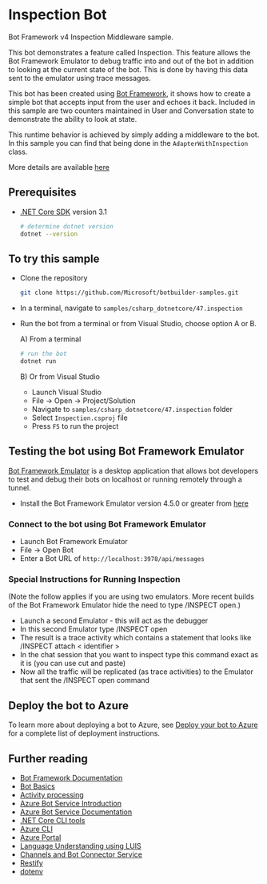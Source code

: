 ﻿# Inspection Bot

Bot Framework v4 Inspection Middleware sample.

This bot demonstrates a feature called Inspection. This feature allows the Bot Framework Emulator to debug traffic into and out of the bot in addition to looking at the current state of the bot. This is done by having this data sent to the emulator using trace messages.

This bot has been created using [Bot Framework](https://dev.botframework.com), it shows how to create a simple bot that accepts input from the user and echoes it back. Included in this sample are two counters maintained in User and Conversation state to demonstrate the ability to look at state.

This runtime behavior is achieved by simply adding a middleware to the bot. In this sample you can find that being done in the `AdapterWithInspection` class.

More details are available [here](https://github.com/microsoft/BotFramework-Emulator/blob/master/content/CHANNELS.md)

## Prerequisites

- [.NET Core SDK](https://dotnet.microsoft.com/download) version 3.1

  ```bash
  # determine dotnet version
  dotnet --version
  ```

## To try this sample

- Clone the repository

    ```bash
    git clone https://github.com/Microsoft/botbuilder-samples.git
    ```

- In a terminal, navigate to `samples/csharp_dotnetcore/47.inspection`
- Run the bot from a terminal or from Visual Studio, choose option A or B.

  A) From a terminal

  ```bash
  # run the bot
  dotnet run
  ```

  B) Or from Visual Studio

  - Launch Visual Studio
  - File -> Open -> Project/Solution
  - Navigate to `samples/csharp_dotnetcore/47.inspection` folder
  - Select `Inspection.csproj` file
  - Press `F5` to run the project

## Testing the bot using Bot Framework Emulator

[Bot Framework Emulator](https://github.com/microsoft/botframework-emulator) is a desktop application that allows bot developers to test and debug their bots on localhost or running remotely through a tunnel.

- Install the Bot Framework Emulator version 4.5.0 or greater from [here](https://github.com/Microsoft/BotFramework-Emulator/releases)

### Connect to the bot using Bot Framework Emulator

- Launch Bot Framework Emulator
- File -> Open Bot
- Enter a Bot URL of `http://localhost:3978/api/messages`

### Special Instructions for Running Inspection

(Note the follow applies if you are using two emulators. More recent builds of the Bot Framework Emulator hide the need to type /INSPECT open.)

- Launch a second Emulator - this will act as the debugger
- In this second Emulator type /INSPECT open
- The result is a trace activity which contains a statement that looks like /INSPECT attach < identifier >
- In the chat session that you want to inspect type this command exact as it is (you can use cut and paste)
- Now all the traffic will be replicated (as trace activities) to the Emulator that sent the /INSPECT open command

## Deploy the bot to Azure

To learn more about deploying a bot to Azure, see [Deploy your bot to Azure](https://aka.ms/azuredeployment) for a complete list of deployment instructions.

## Further reading

- [Bot Framework Documentation](https://docs.botframework.com)
- [Bot Basics](https://docs.microsoft.com/azure/bot-service/bot-builder-basics?view=azure-bot-service-4.0)
- [Activity processing](https://docs.microsoft.com/en-us/azure/bot-service/bot-builder-concept-activity-processing?view=azure-bot-service-4.0)
- [Azure Bot Service Introduction](https://docs.microsoft.com/azure/bot-service/bot-service-overview-introduction?view=azure-bot-service-4.0)
- [Azure Bot Service Documentation](https://docs.microsoft.com/azure/bot-service/?view=azure-bot-service-4.0)
- [.NET Core CLI tools](https://docs.microsoft.com/en-us/dotnet/core/tools/?tabs=netcore2x)
- [Azure CLI](https://docs.microsoft.com/cli/azure/?view=azure-cli-latest)
- [Azure Portal](https://portal.azure.com)
- [Language Understanding using LUIS](https://docs.microsoft.com/en-us/azure/cognitive-services/luis/)
- [Channels and Bot Connector Service](https://docs.microsoft.com/en-us/azure/bot-service/bot-concepts?view=azure-bot-service-4.0)
- [Restify](https://www.npmjs.com/package/restify)
- [dotenv](https://www.npmjs.com/package/dotenv)
